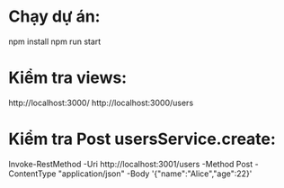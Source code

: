 # Chạy dự án:
npm install
npm run start
# Kiểm tra views:
http://localhost:3000/
http://localhost:3000/users
# Kiểm tra Post usersService.create:
Invoke-RestMethod -Uri http://localhost:3001/users -Method Post -ContentType "application/json" -Body '{"name":"Alice","age":22}'